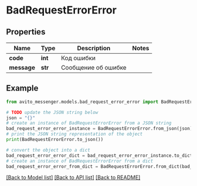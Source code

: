 # BadRequestErrorError


## Properties

Name | Type | Description | Notes
------------ | ------------- | ------------- | -------------
**code** | **int** | Код ошибки | 
**message** | **str** | Сообщение об ошибке | 

## Example

```python
from avito_messenger.models.bad_request_error_error import BadRequestErrorError

# TODO update the JSON string below
json = "{}"
# create an instance of BadRequestErrorError from a JSON string
bad_request_error_error_instance = BadRequestErrorError.from_json(json)
# print the JSON string representation of the object
print(BadRequestErrorError.to_json())

# convert the object into a dict
bad_request_error_error_dict = bad_request_error_error_instance.to_dict()
# create an instance of BadRequestErrorError from a dict
bad_request_error_error_from_dict = BadRequestErrorError.from_dict(bad_request_error_error_dict)
```
[[Back to Model list]](../README.md#documentation-for-models) [[Back to API list]](../README.md#documentation-for-api-endpoints) [[Back to README]](../README.md)


